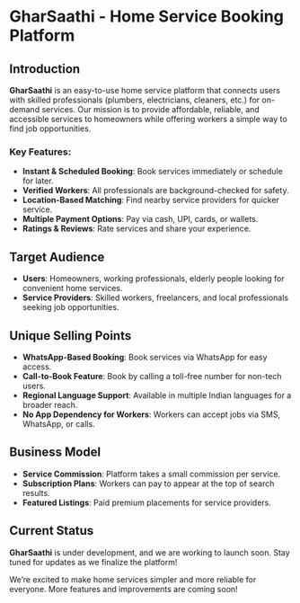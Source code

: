 # GharSaathi - Home Service Booking Platform

## Introduction

**GharSaathi** is an easy-to-use home service platform that connects users with skilled professionals (plumbers, electricians, cleaners, etc.) for on-demand services. Our mission is to provide affordable, reliable, and accessible services to homeowners while offering workers a simple way to find job opportunities.

### Key Features:
- **Instant & Scheduled Booking**: Book services immediately or schedule for later.
- **Verified Workers**: All professionals are background-checked for safety.
- **Location-Based Matching**: Find nearby service providers for quicker service.
- **Multiple Payment Options**: Pay via cash, UPI, cards, or wallets.
- **Ratings & Reviews**: Rate services and share your experience.

## Target Audience
- **Users**: Homeowners, working professionals, elderly people looking for convenient home services.
- **Service Providers**: Skilled workers, freelancers, and local professionals seeking job opportunities.

## Unique Selling Points
- **WhatsApp-Based Booking**: Book services via WhatsApp for easy access.
- **Call-to-Book Feature**: Book by calling a toll-free number for non-tech users.
- **Regional Language Support**: Available in multiple Indian languages for a broader reach.
- **No App Dependency for Workers**: Workers can accept jobs via SMS, WhatsApp, or calls.

## Business Model
- **Service Commission**: Platform takes a small commission per service.
- **Subscription Plans**: Workers can pay to appear at the top of search results.
- **Featured Listings**: Paid premium placements for service providers.

## Current Status
**GharSaathi** is under development, and we are working to launch soon. Stay tuned for updates as we finalize the platform!

We’re excited to make home services simpler and more reliable for everyone. More features and improvements are coming soon!
